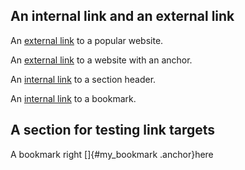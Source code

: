## An internal link and an external link

An [external link] to a popular website.

An [external link][1] to a website with an anchor.

An [internal link] to a section header.

An [internal link][2] to a bookmark.

## A section for testing link targets

A bookmark right []{#my_bookmark .anchor}here

  [external link]: http://google.com
  [1]: http://pandoc.org/README.html#synopsis
  [internal link]: #a-section-for-testing-link-targets
  [2]: #my_bookmark

